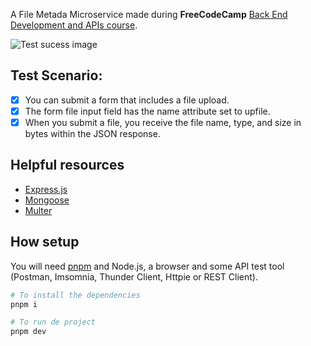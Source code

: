 A File Metada Microservice made during **FreeCodeCamp** [Back End Development and APIs course](https://www.freecodecamp.org/learn/back-end-development-and-apis).

![Test sucess image](https://github.com/user-attachments/assets/4db7294a-0dab-40a5-91c4-15ded27d49df)

## Test Scenario:

- [x] You can submit a form that includes a file upload.
- [x] The form file input field has the name attribute set to upfile.
- [x] When you submit a file, you receive the file name, type, and size in bytes within the JSON response.

## Helpful resources

- [Express.js](https://expressjs.com/)
- [Mongoose](https://mongoosejs.com/)
- [Multer](https://github.com/expressjs/multer)

## How setup

You will need [pnpm](https://pnpm.io/) and Node.js, a browser and some API test tool (Postman, Imsomnia, Thunder Client, Httpie or REST Client).

```bash
# To install the dependencies
pnpm i
```

```bash
# To run de project
pnpm dev
```
